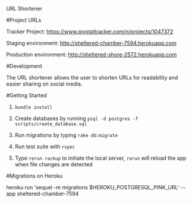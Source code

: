URL Shortener

#Project URLs

Tracker Project:
https://www.pivotaltracker.com/n/projects/1047372

Staging environment:
http://sheltered-chamber-7594.herokuapp.com

Production environment:
http://sheltered-shore-2572.herokuapp.com

#Development

The URL shortener allows the user to shorten URLs for readability and easier sharing
on social media.

#Getting Started

1. `bundle install`

1. Create databases by running `psql -d postgres -f scripts/create_database.sql`

1. Run migrations by typing `rake db:migrate`

1. Run test suite with `rspec`

1. Type `rerun rackup` to initiate the local server, `rerun` will reload the app when file changes are detected

#Migrations on Heroku

heroku run 'sequel -m migrations $HEROKU_POSTGRESQL_PINK_URL' --app sheltered-chamber-7594